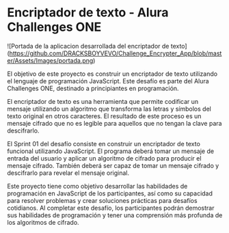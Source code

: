 # Encriptador de texto - Alura Challenges ONE

![Portada de la aplicacion desarrollada del encriptador de texto]
(https://github.com/DRACKSBOYVEVO/Challenge_Encrypter_App/blob/master/Assets/Images/portada.png)

El objetivo de este proyecto es construir un encriptador de texto utilizando el lenguaje de programación JavaScript. Este desafío es parte del Alura Challenges ONE, destinado a principiantes en programación.

El encriptador de texto es una herramienta que permite codificar un mensaje utilizando un algoritmo que transforma las letras y símbolos del texto original en otros caracteres. El resultado de este proceso es un mensaje cifrado que no es legible para aquellos que no tengan la clave para descifrarlo.

El Sprint 01 del desafío consiste en construir un encriptador de texto funcional utilizando JavaScript. El programa deberá tomar un mensaje de entrada del usuario y aplicar un algoritmo de cifrado para producir el mensaje cifrado. También deberá ser capaz de tomar un mensaje cifrado y descifrarlo para revelar el mensaje original.

Este proyecto tiene como objetivo desarrollar las habilidades de programación en JavaScript de los participantes, así como su capacidad para resolver problemas y crear soluciones prácticas para desafíos cotidianos. Al completar este desafío, los participantes podrán demostrar sus habilidades de programación y tener una comprensión más profunda de los algoritmos de cifrado.
